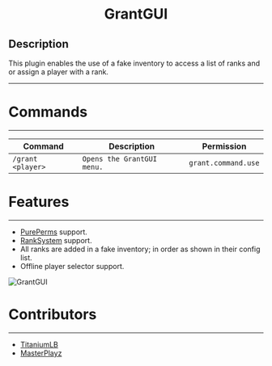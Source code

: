 <div align="center">
  <h1>GrantGUI</h1>
</div>

## Description
This plugin enables the use of a fake inventory to access a list of ranks and or assign a player with a rank.
***
# Commands
***
Command | Description | Permission
--- | --- | ---
`/grant <player>` | `Opens the GrantGUI menu.` | `grant.command.use`

# Features
***
- [PurePerms](https://poggit.pmmp.io/p/PurePerms) support.
- [RankSystem](https://poggit.pmmp.io/p/RankSystem) support.
- All ranks are added in a fake inventory; in order as shown in their config list.
- Offline player selector support.

![GrantGUI](https://drive.google.com/file/d/1_0hN-Xaq-KQcER0OB5CEIeR5-lO8TrcT/view?usp=sharing)

# Contributors
***
- [TitaniumLB](https://github.com/TitaniumLB6571)
- [MasterPlayz](https://github.com/MASTERPLAYZ0000)
